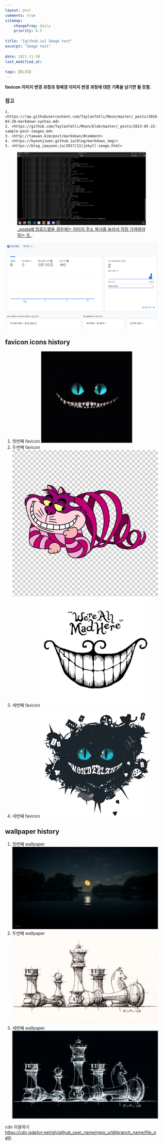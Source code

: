 ```yaml
---
layout: post
comments: true
sitemap:
    changefreq: daily
    priority: 0.5

title: "[github.io] Image test"
excerpt: "Image test"

date: 2021-11-30
last_modified_at: 

tags: [BLOG]
---
```


**favicon 이미지 변경 과정과 뒷배경 이미지 변경 과정에 대한 기록을 남기면 될 듯함.**  

### 참고
	1. <https://raw.githubusercontent.com/TaylanTatli/Moon/master/_posts/2016-03-20-markdown-syntax.md>
	2. <https://github.com/TaylanTatli/Moon/blob/master/_posts/2013-05-22-sample-post-images.md>
	3. <http://taewan.kim/post/markdown/#comment>
	4. <https://hyeonjiwon.github.io/blog/markdown_img/>
	5. <https://blog.jaeyoon.io/2017/12/jekyll-image.html>

<figure>
	<a href="https://github.com/aliquis-facio/aliquis-facio.github.io/blob/master/_image/2021-12-01-screenshot-error.png?raw=true"><img src="https://github.com/aliquis-facio/aliquis-facio.github.io/blob/master/_image/2021-12-01-screenshot-error.png?raw=true"></a>
	<figcaption><a href="https://github.com/aliquis-facio/aliquis-facio.github.io/blob/master/_image/2021-12-01-screenshot-google-analytics.png?raw=true" title="Error">_posts에 업로드했을 경우에는 이미지 주소 복사를 눌러서 직접 가져와야하는 듯.</a>.</figcaption>
</figure>
  
![google-analytics](https://github.com/aliquis-facio/aliquis-facio.github.io/blob/8d13566778b653b69399688551d56486dc6bf15e/_image/2021-12-01-screenshot-google-analytics.png?raw=true "2 People - One is me, and the other is my freind I think")

## favicon icons history
1. 첫번째 favicon
![1st-favicon](https://github.com/aliquis-facio/aliquis-facio.github.io/blob/master/_image/2021-12-01-CheshireCat1.jpg?raw=true)
2. 두번째 favicon
![2nd-favicon](https://github.com/aliquis-facio/aliquis-facio.github.io/blob/master/_image/2021-12-01-CheshireCat2.png?raw=true)
3. 세번째 favicon
![3rd-favicon](https://github.com/aliquis-facio/aliquis-facio.github.io/blob/master/_image/2021-12-01-CheshireCat3.png?raw=true)
4. 네번째 favicon
![4th-favicon](https://github.com/aliquis-facio/aliquis-facio.github.io/blob/master/_image/2021-12-01-CheshireCat4.png?raw=true)

## wallpaper history
1. 첫번째 wallpaper
![1st-wallpaper](https://github.com/aliquis-facio/aliquis-facio.github.io/blob/master/_image/2021-12-01-wonderland.jpg?raw=true)
1. 두번째 wallpaper
![2nd-wallpaper](https://github.com/aliquis-facio/aliquis-facio.github.io/blob/master/_image/2021-12-01-chess.png?raw=true)
1. 세번째 wallpaper
![1st-wallpaper](https://github.com/aliquis-facio/aliquis-facio.github.io/blob/master/_image/2021-12-01-chess_negative.png?raw=true)

cdn 이용하기
https://cdn.jsdelivr.net/gh/github_user_name/repo_url@branch_name/file_path